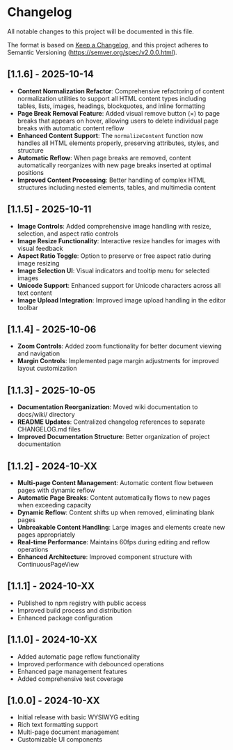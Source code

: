 # Changelog

All notable changes to this project will be documented in this file.

The format is based on [Keep a Changelog](https://keepachangelog.com/en/1.0.0/),
and this project adheres to Semantic Versioning (https://semver.org/spec/v2.0.0.html).

## [1.1.6] - 2025-10-14
- **Content Normalization Refactor**: Comprehensive refactoring of content normalization utilities to support all HTML content types including tables, lists, images, headings, blockquotes, and inline formatting
- **Page Break Removal Feature**: Added visual remove button (×) to page breaks that appears on hover, allowing users to delete individual page breaks with automatic content reflow
- **Enhanced Content Support**: The `normalizeContent` function now handles all HTML elements properly, preserving attributes, styles, and structure
- **Automatic Reflow**: When page breaks are removed, content automatically reorganizes with new page breaks inserted at optimal positions
- **Improved Content Processing**: Better handling of complex HTML structures including nested elements, tables, and multimedia content

## [1.1.5] - 2025-10-11
- **Image Controls**: Added comprehensive image handling with resize, selection, and aspect ratio controls
- **Image Resize Functionality**: Interactive resize handles for images with visual feedback
- **Aspect Ratio Toggle**: Option to preserve or free aspect ratio during image resizing
- **Image Selection UI**: Visual indicators and tooltip menu for selected images
- **Unicode Support**: Enhanced support for Unicode characters across all text content
- **Image Upload Integration**: Improved image upload handling in the editor toolbar

## [1.1.4] - 2025-10-06
- **Zoom Controls**: Added zoom functionality for better document viewing and navigation
- **Margin Controls**: Implemented page margin adjustments for improved layout customization

## [1.1.3] - 2025-10-05
- **Documentation Reorganization**: Moved wiki documentation to docs/wiki/ directory
- **README Updates**: Centralized changelog references to separate CHANGELOG.md files
- **Improved Documentation Structure**: Better organization of project documentation

## [1.1.2] - 2024-10-XX
- **Multi-page Content Management**: Automatic content flow between pages with dynamic reflow
- **Automatic Page Breaks**: Content automatically flows to new pages when exceeding capacity
- **Dynamic Reflow**: Content shifts up when removed, eliminating blank pages
- **Unbreakable Content Handling**: Large images and elements create new pages appropriately
- **Real-time Performance**: Maintains 60fps during editing and reflow operations
- **Enhanced Architecture**: Improved component structure with ContinuousPageView

## [1.1.1] - 2024-10-XX
- Published to npm registry with public access
- Improved build process and distribution
- Enhanced package configuration

## [1.1.0] - 2024-10-XX
- Added automatic page reflow functionality
- Improved performance with debounced operations
- Enhanced page management features
- Added comprehensive test coverage

## [1.0.0] - 2024-10-XX
- Initial release with basic WYSIWYG editing
- Rich text formatting support
- Multi-page document management
- Customizable UI components
